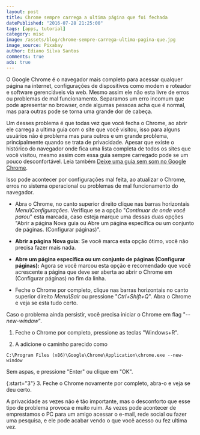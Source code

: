 ```yaml
---
layout: post
title: Chrome sempre carrega a ultima página que foi fechada
datePublished: "2016-07-28 21:25:00"
tags: [apps, tutorial]
category: misc
image: /assets/blog/chrome-sempre-carrega-ultima-pagina-que.jpg
image_source: Pixabay
author: Ediano Silva Santos
comments: true
ads: true
---
```


O Google Chrome é o navegador mais completo para acessar qualquer página na internet, configurações de dispositivos como modem e roteador e software gerenciáveis via web. Mesmo assim ele não esta livre de erros ou problemas de mal funcionamento. Separamos um erro incomum que pode apresentar no browser, onde algumas pessoas acha que é normal, mas para outras pode se torna uma grande dor de cabeça.

Um desses problema é que todas vez que você fecha o Chrome, ao abrir ele carrega a ultima guia com o site que você visitou, isso para alguns usuários não é problema mas para outros e um grande problema, principalmente quando se trata de privacidade. Apesar que existe o histórico do navegador onde fica uma lista completa de todos os sites que você visitou, mesmo assim com essa guia sempre carregado pode se um pouco desconfortável. Leia também <a href="http://www.insideblock.com/blog/deixe-uma-guia-sem-som-no-google-chrome.html" target="_blank">Deixe uma guia sem som no Google Chrome</a>.

Isso pode acontecer por configurações mal feita, ao atualizar o Chrome, erros no sistema operacional ou problemas de mal funcionamento do navegador.

* Abra o Chrome, no canto superior direito clique nas barras horizontais *Menu\Configurações*. Verifique se a opção "*Continuar de onde você parou*" esta marcada, caso esteja marque uma dessas duas opções "Abrir a página Nova guia ou Abre um página específica ou um conjunto de páginas. (Configurar páginas)".

* **Abrir a página Nova guia:** Se você marca esta opção ótimo, você não precisa fazer mais nada.

* **Abre um página específica ou um conjunto de páginas (Configurar páginas):** Agora se você marcou esta opção e recomendado que você acrescente a página que deve ser aberta ao abrir o Chrome em (Configurar páginas) no fim da linha.

* Feche o Chrome por completo, clique nas barras horizontais no canto superior direito *Menu\Sair* ou pressione "*Ctrl+Shift+Q*". Abra o Chrome e veja se esta tudo certo.

Caso o problema ainda persistir, você precisa iniciar o Chrome em flag "*--new-window*".

1. Feche o Chrome por completo, pressione as teclas "Windows+R".

2. A adicione o caminho parecido como

```
C:\Program Files (x86)\Google\Chrome\Application\chrome.exe --new-window
```

Sem aspas, e pressione "Enter" ou clique em "OK".

{:start="3"}
3. Feche o Chrome novamente por completo, abra-o e veja se deu certo.

A privacidade as vezes não é tão importante, mas o desconforto que esse tipo de problema provoca e muito ruim. As vezes pode acontecer de emprestamos o PC para um amigo acessar o e-mail, rede social ou fazer uma pesquisa, e ele pode acabar vendo o que você acesso ou fez ultima vez.